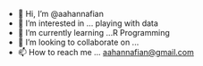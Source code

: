- 👋 Hi, I’m @aahannafian
- 👀 I’m interested in ... playing with data
- 🌱 I’m currently learning ...R Programming
- 💞️ I’m looking to collaborate on ...
- 📫 How to reach me ... aahannafian@gmail.com

<!---
aahannafian/aahannafian is a ✨ special ✨ repository because its `README.md` (this file) appears on your GitHub profile.
You can click the Preview link to take a look at your changes.
--->
